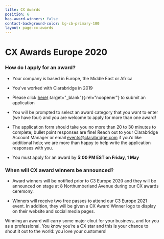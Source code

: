 ```yaml
---
title: CX Awards
position: 6
has-award-winners: false
contact-background-color: bg-cb-primary-100
layout: page-cx-awards
---
```


# CX Awards Europe 2020

### How do I apply for an award?

- Your company is based in Europe, the Middle East or Africa
- You’ve worked with Clarabridge in 2019
- Please click [here](https://docs.google.com/forms/d/e/1FAIpQLSek2purGGNSGsTcee0srKeWwcIhrgAy43p-StmwJS5mCgm9bw/viewform?usp=sf_link){:target="_blank"}{:rel="noopener"} to submit an application 

- You will be prompted to select an award category that you want to enter (we have four) and you are welcome to apply for more than one award!  

- The application form should take you no more than 20 to 30 minutes to complete; bullet point responses are fine! Reach out to your Clarabridge Account Manager or email [events@clarabridge.com](mailto:events@clarabridge.com) if you’d like additional help; we are more than happy to help write the application responses with you. 

- You must apply for an award by **5:00 PM EST on Friday, 1 May**

### When will CX award winners be announced? 

- Award winners will be notified prior to C3 Europe 2020 and they will be announced on stage at 8 Northumberland Avenue during our CX awards ceremony.

- Winners will receive two free passes to attend our C3 Europe 2021 event. In addition, they will be given a CX Award Winner logo to display on their website and social media pages. 

Winning an award will carry some major clout for your business, and for you as a professional. You know you’re a CX star and this is your chance to shout it out to the world: you love your customers!

